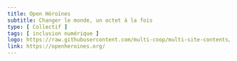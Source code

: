 ```yaml
---
title: Open Héroïnes
subtitle: Changer le monde, un octet à la fois
type: [ Collectif ]
tags: [ inclusion numérique ]
logo: https://raw.githubusercontent.com/multi-coop/multi-site-contents/main/texts/network/images/open-heroines.png
link: https://openheroines.org/
---
```

